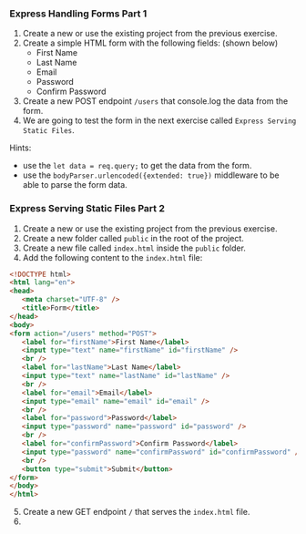 ### Express Handling Forms Part 1

1. Create a new or use the existing project from the previous exercise.
2. Create a simple HTML form with the following fields: (shown below)
   - First Name
   - Last Name
   - Email
   - Password
   - Confirm Password
3. Create a new POST endpoint `/users` that console.log the data from the form.
4. We are going to test the form in the next exercise called `Express Serving Static Files`.


Hints:
- use the `let data = req.query;` to get the data from the form.
- use the `bodyParser.urlencoded({extended: true})` middleware to be able to parse the form data.


### Express Serving Static Files Part 2

1. Create a new or use the existing project from the previous exercise.
2. Create a new folder called `public` in the root of the project.
3. Create a new file called `index.html` inside the `public` folder.
4. Add the following content to the `index.html` file:

```HTML
<!DOCTYPE html>
<html lang="en">
<head>
   <meta charset="UTF-8" />
   <title>Form</title>
</head>
<body>
<form action="/users" method="POST">
   <label for="firstName">First Name</label>
   <input type="text" name="firstName" id="firstName" />
   <br />
   <label for="lastName">Last Name</label>
   <input type="text" name="lastName" id="lastName" />
   <br />
   <label for="email">Email</label>
   <input type="email" name="email" id="email" />
   <br />
   <label for="password">Password</label>
   <input type="password" name="password" id="password" />
   <br />
   <label for="confirmPassword">Confirm Password</label>
   <input type="password" name="confirmPassword" id="confirmPassword" />
   <br />
   <button type="submit">Submit</button>
</form>
</body>
</html>
```

5. Create a new GET endpoint `/` that serves the `index.html` file.
6. 
